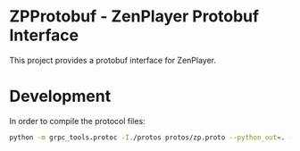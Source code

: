 # ZPProtobuf - ZenPlayer Protobuf Interface

This project provides a protobuf interface for ZenPlayer.

# Development

In order to compile the protocol files:
```bash
python -m grpc_tools.protoc -I./protos protos/zp.proto --python_out=. --grpy_python_out=.
```